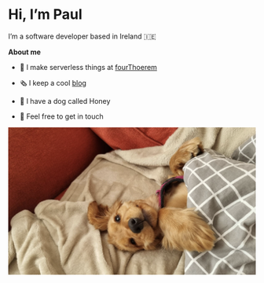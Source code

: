# Hi, I’m Paul 
I’m a software developer based in Ireland 🇮🇪

**About me**

- 💼 I make serverless things at [fourThoerem](https://www.fourtheorem.com/)

- 🗞 I keep a cool [blog](https://paultreanor.com/blog)

- 🍯 I have a dog called Honey

- 💬 Feel free to get in touch

<img src="./honey.png" alt="honey" width="600"/>

